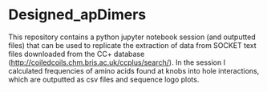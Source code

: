 # Designed_apDimers

This repository contains a python jupyter notebook session (and outputted files) that can be used to replicate the extraction of data from SOCKET text files downloaded from the CC+ database (http://coiledcoils.chm.bris.ac.uk/ccplus/search/). In the session I calculated frequencies of amino acids found at knobs into hole interactions, which are outputted as csv files and sequence logo plots.
